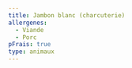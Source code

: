 ```yaml
---
title: Jambon blanc (charcuterie)
allergenes:
  - Viande
  - Porc
pFrais: true
type: animaux
---
```

